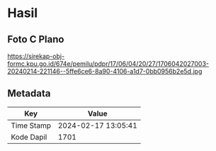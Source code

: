# Hasil

## Foto C Plano

https://sirekap-obj-formc.kpu.go.id/674e/pemilu/pdpr/17/06/04/20/27/1706042027003-20240214-221146--5ffe6ce6-8a90-4106-a1d7-0bb0956b2e5d.jpg


## Metadata

| Key        | Value               |
| ---------- | ------------------- |
| Time Stamp | 2024-02-17 13:05:41 |
| Kode Dapil | 1701                |




